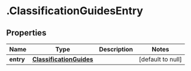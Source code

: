 # .ClassificationGuidesEntry

## Properties
Name | Type | Description | Notes
------------ | ------------- | ------------- | -------------
**entry** | [**ClassificationGuides**](ClassificationGuides.md) |  | [default to null]


